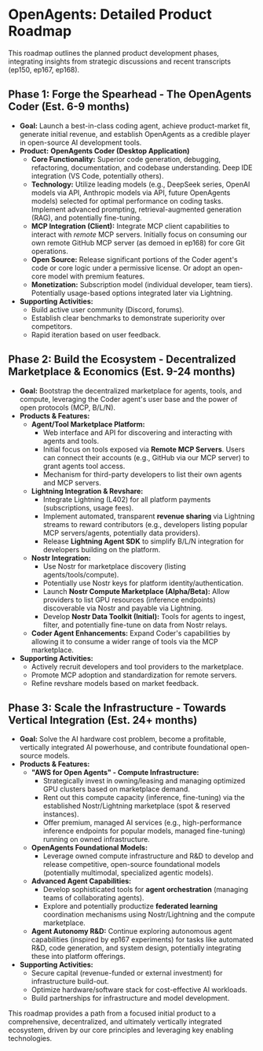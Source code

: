 # OpenAgents: Detailed Product Roadmap

This roadmap outlines the planned product development phases, integrating insights from strategic discussions and recent transcripts (ep150, ep167, ep168).

## Phase 1: Forge the Spearhead - The OpenAgents Coder (Est. 6-9 months)

*   **Goal:** Launch a best-in-class coding agent, achieve product-market fit, generate initial revenue, and establish OpenAgents as a credible player in open-source AI development tools.
*   **Product:** **OpenAgents Coder (Desktop Application)**
    *   **Core Functionality:** Superior code generation, debugging, refactoring, documentation, and codebase understanding. Deep IDE integration (VS Code, potentially others).
    *   **Technology:** Utilize leading models (e.g., DeepSeek series, OpenAI models via API, Anthropic models via API, future OpenAgents models) selected for optimal performance on coding tasks. Implement advanced prompting, retrieval-augmented generation (RAG), and potentially fine-tuning.
    *   **MCP Integration (Client):** Integrate MCP client capabilities to interact with *remote* MCP servers. Initially focus on consuming our own remote GitHub MCP server (as demoed in ep168) for core Git operations.
    *   **Open Source:** Release significant portions of the Coder agent's code or core logic under a permissive license. Or adopt an open-core model with premium features.
    *   **Monetization:** Subscription model (individual developer, team tiers). Potentially usage-based options integrated later via Lightning.
*   **Supporting Activities:**
    *   Build active user community (Discord, forums).
    *   Establish clear benchmarks to demonstrate superiority over competitors.
    *   Rapid iteration based on user feedback.

## Phase 2: Build the Ecosystem - Decentralized Marketplace & Economics (Est. 9-24 months)

*   **Goal:** Bootstrap the decentralized marketplace for agents, tools, and compute, leveraging the Coder agent's user base and the power of open protocols (MCP, B/L/N).
*   **Products & Features:**
    *   **Agent/Tool Marketplace Platform:**
        *   Web interface and API for discovering and interacting with agents and tools.
        *   Initial focus on tools exposed via **Remote MCP Servers**. Users can connect their accounts (e.g., GitHub via our MCP server) to grant agents tool access.
        *   Mechanism for third-party developers to list their own agents and MCP servers.
    *   **Lightning Integration & Revshare:**
        *   Integrate Lightning (L402) for all platform payments (subscriptions, usage fees).
        *   Implement automated, transparent **revenue sharing** via Lightning streams to reward contributors (e.g., developers listing popular MCP servers/agents, potentially data providers).
        *   Release **Lightning Agent SDK** to simplify B/L/N integration for developers building on the platform.
    *   **Nostr Integration:**
        *   Use Nostr for marketplace discovery (listing agents/tools/compute).
        *   Potentially use Nostr keys for platform identity/authentication.
        *   Launch **Nostr Compute Marketplace (Alpha/Beta):** Allow providers to list GPU resources (inference endpoints) discoverable via Nostr and payable via Lightning.
        *   Develop **Nostr Data Toolkit (Initial):** Tools for agents to ingest, filter, and potentially fine-tune on data from Nostr relays.
    *   **Coder Agent Enhancements:** Expand Coder's capabilities by allowing it to consume a wider range of tools via the MCP marketplace.
*   **Supporting Activities:**
    *   Actively recruit developers and tool providers to the marketplace.
    *   Promote MCP adoption and standardization for remote servers.
    *   Refine revshare models based on market feedback.

## Phase 3: Scale the Infrastructure - Towards Vertical Integration (Est. 24+ months)

*   **Goal:** Solve the AI hardware cost problem, become a profitable, vertically integrated AI powerhouse, and contribute foundational open-source models.
*   **Products & Features:**
    *   **"AWS for Open Agents" - Compute Infrastructure:**
        *   Strategically invest in owning/leasing and managing optimized GPU clusters based on marketplace demand.
        *   Rent out this compute capacity (inference, fine-tuning) via the established Nostr/Lightning marketplace (spot & reserved instances).
        *   Offer premium, managed AI services (e.g., high-performance inference endpoints for popular models, managed fine-tuning) running on owned infrastructure.
    *   **OpenAgents Foundational Models:**
        *   Leverage owned compute infrastructure and R&D to develop and release competitive, open-source foundational models (potentially multimodal, specialized agentic models).
    *   **Advanced Agent Capabilities:**
        *   Develop sophisticated tools for **agent orchestration** (managing teams of collaborating agents).
        *   Explore and potentially productize **federated learning** coordination mechanisms using Nostr/Lightning and the compute marketplace.
    *   **Agent Autonomy R&D:** Continue exploring autonomous agent capabilities (inspired by ep167 experiments) for tasks like automated R&D, code generation, and system design, potentially integrating these into platform offerings.
*   **Supporting Activities:**
    *   Secure capital (revenue-funded or external investment) for infrastructure build-out.
    *   Optimize hardware/software stack for cost-effective AI workloads.
    *   Build partnerships for infrastructure and model development.

This roadmap provides a path from a focused initial product to a comprehensive, decentralized, and ultimately vertically integrated ecosystem, driven by our core principles and leveraging key enabling technologies.
